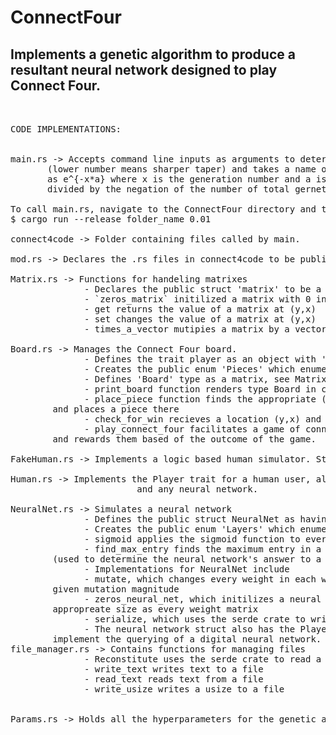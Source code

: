 # ConnectFour
## Implements a genetic algorithm to produce a resultant neural network designed to play Connect Four.
<pre>


CODE IMPLEMENTATIONS:


main.rs -> Accepts command line inputs as arguments to determine the mutation magnitude of the finnal generation 
	   (lower number means sharper taper) and takes a name of the run. Mutation magnitude is a decaying exponential 
	   as e^{-x*a} where x is the generation number and a is the natural logarithm of the value you input, 
	   divided by the negation of the number of total gernetions being run. 

To call main.rs, navigate to the ConnectFour directory and type  
$ cargo run --release folder_name 0.01

connect4code -> Folder containing files called by main.
 
mod.rs -> Declares the .rs files in connect4code to be public modules

Matrix.rs -> Functions for handeling matrixes
              - Declares the public struct 'matrix' to be a vector of f32 values, as well as width and height dimentions.
              - `zeros_matrix` initilized a matrix with 0 in every entry
              - get returns the value of a matrix at (y,x) 
              - set changes the value of a matrix at (y,x)
              - times_a_vector mutipies a matrix by a vector
		
Board.rs -> Manages the Connect Four board.
              - Defines the trait player as an object with 'query' and 'add_win' implementations
              - Creates the public enum 'Pieces' which enumerates piece types 'Player1','Player2', and 'Nada'
              - Defines 'Board' type as a matrix, see Matrix.rs
              - print_board function renders type Board in colored ASCCI for human use
              - place_piece function finds the appropriate (y,x) pair given a move in the form of a column 0-6, 
		and places a piece there
              - check_for_win recieves a location (y,x) and checks if that piece has won the game.
              - play_connect_four facilitates a game of connectfour between to objects with the Player trait, 
		and rewards them based of the outcome of the game.

FakeHuman.rs -> Implements a logic based human simulator. Struct FakeHuman implements the Player trait.

Human.rs -> Implements the Player trait for a human user, allowing me to personally play both FakeHuman 
						and any neural network.

NeuralNet.rs -> Simulates a neural network 
              - Defines the public struct NeuralNet as having a name, point value, and four weight matrices
              - Creates the public enum 'Layers' which enumerates layer types 'WIH1','WH1H2', 'WH2H3', and 'WH3O'
              - sigmoid applies the sigmoid function to every entry in a vector (used to simulate nodes)
              - find_max_entry finds the maximum entry in a vector 
		(used to determine the neural network's answer to a query)
              - Implementations for NeuralNet include 
              - mutate, which changes every weight in each weight matrix by a random value within the 
		given mutation magnitude
              - zeros_neural_net, which initilizes a neural network with a zeros_matrix of the 
		appropreate size as every weight matrix
              - serialize, which uses the serde crate to write this neural network to a file
              - The neural network struct also has the Player trait, and uses times_a_vector and sigmoid to 
		implement the querying of a digital neural network.
file_manager.rs -> Contains functions for managing files				
              - Reconstitute uses the serde crate to read a neural network from a file and recreate it
              - write_text writes text to a file
              - read_text reads text from a file
              - write_usize writes a usize to a file
					 
					 
Params.rs -> Holds all the hyperparameters for the genetic algorithm and the neural networks in one place.


 
</pre>
